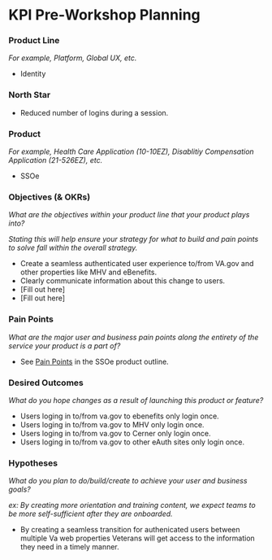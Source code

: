 # KPI Pre-Workshop Planning

### Product Line
_For example, Platform, Global UX, etc._

- Identity

### North Star

- Reduced number of logins during a session.


### Product
_For example, Health Care Application (10-10EZ), Disablitiy Compensation Application (21-526EZ), etc._

- SSOe

### Objectives (& OKRs)
_What are the objectives within your product line that your product plays into?_

_Stating this will help ensure your strategy for what to build and pain points to solve fall within the overall strategy._

- Create a seamless authenticated user experience to/from VA.gov and other properties like MHV and eBenefits.
- Clearly communicate information about this change to users.
- [Fill out here]
- [Fill out here]

### Pain Points
_What are the major user and business pain points along the entirety of the service your product is a part of?_

- See [Pain Points](https://github.com/department-of-veterans-affairs/va.gov-team/tree/master/products/identity-personalization/sso) in the SSOe product outline.

### Desired Outcomes
_What do you hope changes as a result of launching this product or feature?_

- Users loging in to/from va.gov to ebenefits only login once.
- Users loging in to/from va.gov to MHV only login once.
- Users loging in to/from va.gov to Cerner only login once.
- Users loging in to/from va.gov to other eAuth sites only login once.

### Hypotheses
_What do you plan to do/build/create to achieve your user and business goals?_

_ex: By creating more orientation and training content, we expect teams to be more self-sufficient after they are onboarded._

- By creating a seamless transition for authenicated users between multiple Va web properties Veterans will get access to the information they need in a timely manner.

